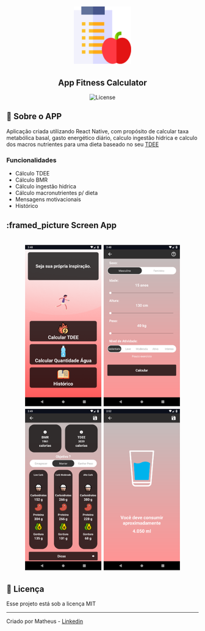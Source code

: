 <h1 align="center">
  <img alt="Fitness Calculator" title="Fitness Calculator" src=".github/logo.png" width="150" />
</h1>

<h2 align="center">
  App Fitness Calculator
</h2>

<p align="center">
  <img alt="License" src="https://img.shields.io/badge/license-MIT-%2304D361" />

</p>

## :iphone: Sobre o APP

Aplicação criada utilizando React Native, com propósito de calcular taxa metabólica basal, gasto energético diário, calculo ingestão hidrica e calculo dos macros nutrientes para uma dieta baseado no seu [TDEE](http://www.inovenutrition.com.br/gasto-calorico-processo-de-emagrecimento/)

### Funcionalidades

- Cálculo TDEE
- Cálculo BMR
- Cálculo ingestão hidrica
- Cálculo macronutrientes p/ dieta
- Mensagens motivacionais
- Histórico

## :framed_picture Screen App

<h1 align="center">
  <img alt="Home" title="Fitness Calculator - Home" src=".github/home.png" width="200px" />
  <img alt="Info Tdee" title="Fitness Calculator - Info" src=".github/info-tdee.png" width="200px" />
  <img alt="Result Tdee" title="Fitness Calculator - Result Tdee" src=".github/tdee.png" width="200px" />
  <img alt="Result Water" title="Fitness Calculator - Result Water" src=".github/result-water.png" width="200px" />
</h1>

## 📝 Licença

Esse projeto está sob a licença MIT

---

Criado por Matheus - [Linkedin](https://www.linkedin.com/in/mfzaguiar/)
